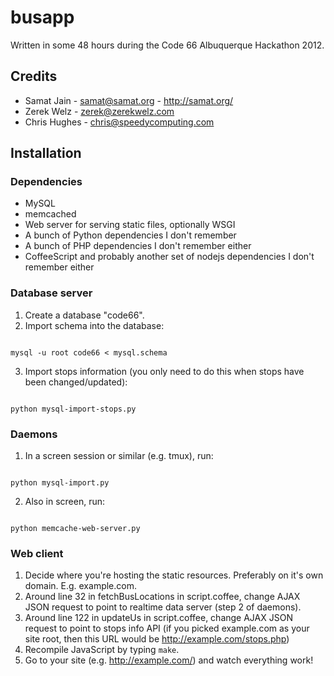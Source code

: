 # busapp

Written in some 48 hours during the Code 66 Albuquerque Hackathon 2012.

## Credits

 * Samat Jain - samat@samat.org - http://samat.org/
 * Zerek Welz - zerek@zerekwelz.com
 * Chris Hughes - chris@speedycomputing.com

## Installation

### Dependencies

* MySQL
* memcached
* Web server for serving static files, optionally WSGI
* A bunch of Python dependencies I don't remember
* A bunch of PHP dependencies I don't remember either
* CoffeeScript and probably another set of nodejs dependencies I don't remember either

### Database server

1. Create a database "code66".
2. Import schema into the database:

<code>
mysql -u root code66 < mysql.schema
</code>

3. Import stops information (you only need to do this when stops have been changed/updated):

<code>
python mysql-import-stops.py
</code>

### Daemons

1. In a screen session or similar (e.g. tmux), run:

<code>
python mysql-import.py
</code>

2. Also in screen, run:

<code>
python memcache-web-server.py
</code>

### Web client

1. Decide where you're hosting the static resources. Preferably on it's own domain. E.g. example.com.
2. Around line 32 in fetchBusLocations in script.coffee, change AJAX JSON request to point to realtime data server (step 2 of daemons).
3. Around line 122 in updateUs in script.coffee, change AJAX JSON request to point to stops info API (if you picked example.com as your site root, then this URL would be http://example.com/stops.php)
4. Recompile JavaScript by typing `make`.
5. Go to your site (e.g. http://example.com/) and watch everything work!
